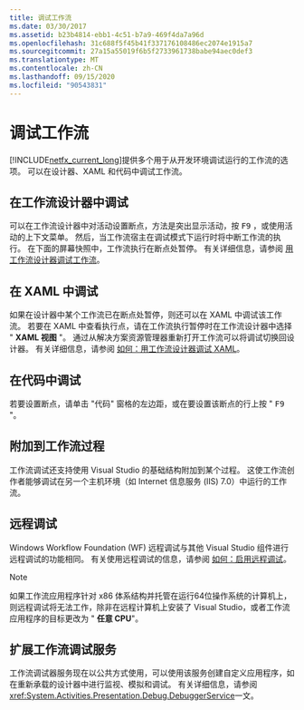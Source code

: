 ```yaml
---
title: 调试工作流
ms.date: 03/30/2017
ms.assetid: b23b4814-ebb1-4c51-b7a9-469f4da7a96d
ms.openlocfilehash: 31c688f5f45b41f337176108486ec2074e1915a7
ms.sourcegitcommit: 27a15a55019f6b5f2733961738babe94aec0def3
ms.translationtype: MT
ms.contentlocale: zh-CN
ms.lasthandoff: 09/15/2020
ms.locfileid: "90543831"
---
```

# <a name="debugging-workflows"></a>调试工作流

[!INCLUDE[netfx_current_long](../../../includes/netfx-current-long-md.md)]提供多个用于从开发环境调试运行的工作流的选项。 可以在设计器、XAML 和代码中调试工作流。

## <a name="debugging-in-the-workflow-designer"></a>在工作流设计器中调试

可以在工作流设计器中对活动设置断点，方法是突出显示活动，按 <kbd>F9</kbd> ，或使用活动的上下文菜单。 然后，当工作流宿主在调试模式下运行时将中断工作流的执行。 在下面的屏幕快照中，工作流执行在断点处暂停。 有关详细信息，请参阅 [用工作流设计器调试工作流](/visualstudio/workflow-designer/debugging-workflows-with-the-workflow-designer)。

## <a name="debugging-in-xaml"></a>在 XAML 中调试

如果在设计器中某个工作流已在断点处暂停，则还可以在 XAML 中调试该工作流。 若要在 XAML 中查看执行点，请在工作流执行暂停时在工作流设计器中选择 " **XAML 视图** "。 通过从解决方案资源管理器重新打开工作流可以将调试切换回设计器。 有关详细信息，请参阅 [如何：用工作流设计器调试 XAML](/visualstudio/workflow-designer/how-to-debug-xaml-with-the-workflow-designer)。

## <a name="debugging-in-code"></a>在代码中调试

若要设置断点，请单击 "代码" 窗格的左边距，或在要设置该断点的行上按 " <kbd>F9</kbd> "。

## <a name="attaching-to-a-workflow-process"></a>附加到工作流过程

工作流调试还支持使用 Visual Studio 的基础结构附加到某个过程。 这使工作流创作者能够调试在另一个主机环境（如 Internet 信息服务 (IIS) 7.0）中运行的工作流。

## <a name="remote-debugging"></a>远程调试

Windows Workflow Foundation (WF) 远程调试与其他 Visual Studio 组件进行远程调试的功能相同。 有关使用远程调试的信息，请参阅 [如何：启用远程调试](/previous-versions/visualstudio/visual-studio-2010/febz73k0(v=vs.100))。

> [!NOTE]
> 如果工作流应用程序针对 x86 体系结构并托管在运行64位操作系统的计算机上，则远程调试将无法工作，除非在远程计算机上安装了 Visual Studio，或者工作流应用程序的目标更改为 " **任意 CPU**"。

## <a name="extending-the-workflow-debugging-service"></a>扩展工作流调试服务

工作流调试器服务现在以公共方式使用，可以使用该服务创建自定义应用程序，如在重新承载的设计器中进行监视、模拟和调试。 有关详细信息，请参阅<xref:System.Activities.Presentation.Debug.DebuggerService>一文。
